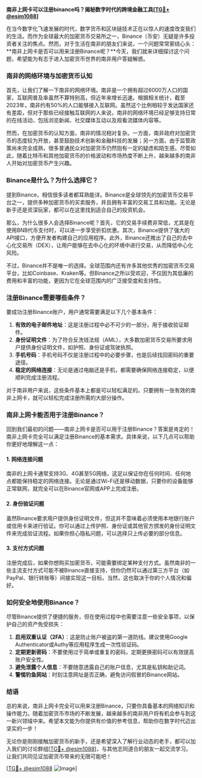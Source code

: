 **南非上网卡可以注册binance吗？揭秘数字时代的跨境金融工具[[TG💪+ @esim1088](https://t.me/s/esim1088)]**

在当今数字化飞速发展的时代，数字货币和区块链技术正在以惊人的速度改变我们的生活。而作为全球最大的加密货币交易所之一，Binance（币安）无疑是许多投资者关注的焦点。然而，对于生活在南非的朋友们来说，一个问题常常萦绕心头：**南非上网卡是否可以用来注册Binance呢？**今天，我们就来详细探讨这个问题，希望能为有志于进入加密货币世界的南非用户答疑解惑。

### 南非的网络环境与加密货币认知

首先，让我们了解一下南非的网络环境。南非是一个拥有超过6000万人口的国家，互联网普及率虽然不算特别高，但近年来增长迅速。根据相关统计，截至2023年，南非约有50%的人口能够接入互联网。虽然这个比例相较于发达国家还有差距，但对于那些已经接触互联网的人来说，南非的网络环境已经足够支持日常的在线活动，包括浏览新闻、社交媒体互动以及观看流媒体内容等。

然而，在加密货币的认知方面，南非的情况相对复杂。一方面，南非政府对加密货币的态度较为开放，甚至鼓励技术创新和金融科技的发展；另一方面，由于监管政策尚未完全成熟，很多普通民众对加密货币仍然抱有一定的疑虑和陌生感。尽管如此，随着比特币和其他加密货币的价格波动和市场热度不断上升，越来越多的南非人开始对加密货币产生兴趣。

### Binance是什么？为什么选择它？

提到Binance，相信很多读者都耳熟能详。Binance是全球领先的加密货币交易平台之一，提供多种加密货币的买卖服务，并且拥有丰富的交易工具和功能。无论是新手还是资深玩家，都可以在这里找到适合自己的投资机会。

那么，为什么很多人会选择Binance呢？首先，它的交易手续费非常低，尤其是在使用BNB代币支付时，可以进一步享受折扣优惠。其次，Binance提供了强大的API接口，方便开发者构建自己的应用程序。此外，Binance还推出了自己的去中心化交易所（DEX），让用户能够在去中心化的环境中进行交易，从而降低中心化风险。

不过，Binance并不是唯一的选择。全球范围内还有许多其他优秀的加密货币交易平台，比如Coinbase、Kraken等。但Binance之所以受欢迎，不仅因为其低廉的费用和丰富的功能，更因为它在全球范围内的广泛接受度和支持性。

### 注册Binance需要哪些条件？

要成功注册Binance账户，用户通常需要满足以下几个基本条件：

1. **有效的电子邮件地址**：这是注册过程中必不可少的一部分，用于接收验证邮件。
2. **身份证明文件**：为了符合反洗钱法规（AML），大多数加密货币交易所要求用户提供身份证明文件，如护照、身份证或驾驶执照。
3. **手机号码**：手机号码不仅是注册过程中的必要步骤，也是后续找回密码的重要途径。
4. **稳定的网络连接**：无论是通过电脑还是手机，都需要确保网络连接稳定，以便顺利完成注册流程。

对于南非用户来说，这些条件基本上都是可以轻松满足的。只要拥有一张有效的南非上网卡，就可以轻松完成注册所需的大部分操作。

### 南非上网卡能否用于注册Binance？

回到我们最初的问题——南非上网卡是否可以用于注册Binance？答案是肯定的！南非上网卡完全可以满足注册Binance的基本需求。具体来说，以下几点可以帮助你更好地理解这一点：

#### 1. 网络连接问题
南非的上网卡通常支持3G、4G甚至5G网络，这足以保证你在任何时间、任何地点都能保持稳定的网络连接。无论是通过Wi-Fi还是移动数据，只要你的设备能够正常联网，就完全可以在Binance官网或APP上完成注册。

#### 2. 身份验证问题
虽然Binance要求用户提供身份证明文件，但这并不意味着必须使用本地银行账户或信用卡来进行验证。你可以通过上传护照、身份证或其他官方颁发的身份证明文件来完成验证流程。如果你担心隐私问题，可以选择只上传必要的部分信息。

#### 3. 支付方式问题
注册完成后，如果你想购买加密货币，可能需要绑定某种支付方式。虽然南非的一些主流支付方式可能不被Binance直接支持，但你仍然可以通过第三方平台（如PayPal、银行转账等）间接实现这一目标。当然，这也取决于你的个人情况和偏好。

### 如何安全地使用Binance？

尽管Binance提供了便捷的服务，但在使用过程中也需要注意一些安全事项，以保护自己的资产免受损失：

1. **启用双重认证（2FA）**：这是防止账户被盗的第一道防线。建议使用Google Authenticator或Authy等应用程序生成一次性验证码。
2. **定期更新密码**：不要使用过于简单或重复的密码，定期更换密码可以有效提高账户安全性。
3. **避免泄露个人信息**：不要随意透露自己的账户信息，尤其是私钥和助记词。
4. **警惕钓鱼网站**：时刻注意网址是否正确，避免访问假冒的Binance网站。

### 结语

总的来说，南非上网卡完全可以用来注册Binance，只要你具备基本的网络知识和操作能力。随着加密货币市场的不断发展，越来越多的南非用户将有机会参与到这一新兴领域中来。希望本文能为你提供有价值的参考信息，帮助你在数字时代迈出坚实的一步！

无论你是刚刚接触加密货币的新手，还是希望深入了解行业动态的老手，都可以加入我们的讨论群组[[TG💪+ @esim1088](https://t.me/s/esim1088)]，与其他志同道合的朋友一起交流学习。让我们共同见证加密货币带来的无限可能吧！

[[TG💪+ @esim1088](https://t.me/s/esim1088) ![Image](https://i.postimg.cc/4NQfJmqS/Snipaste-2025-05-13-00-14-12.png)]